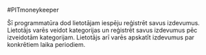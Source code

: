 #PITmoneykeeper

Šī programmatūra dod lietotājam iespēju reģistrēt savus izdevumus. Lietotājs varēs veidot kategorijas un reģistrēt savus izdevumus pēc izveidotām kategorijam. Lietotājs arī varēs apskatīt izdevumus par konkrētiem laika periodiem.
